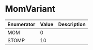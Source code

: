 # MomVariant

| Enumerator | Value | Description |
| ---------- | ----- | ----------- |
| MOM        | 0     |             |
| STOMP      | 10    |             |
